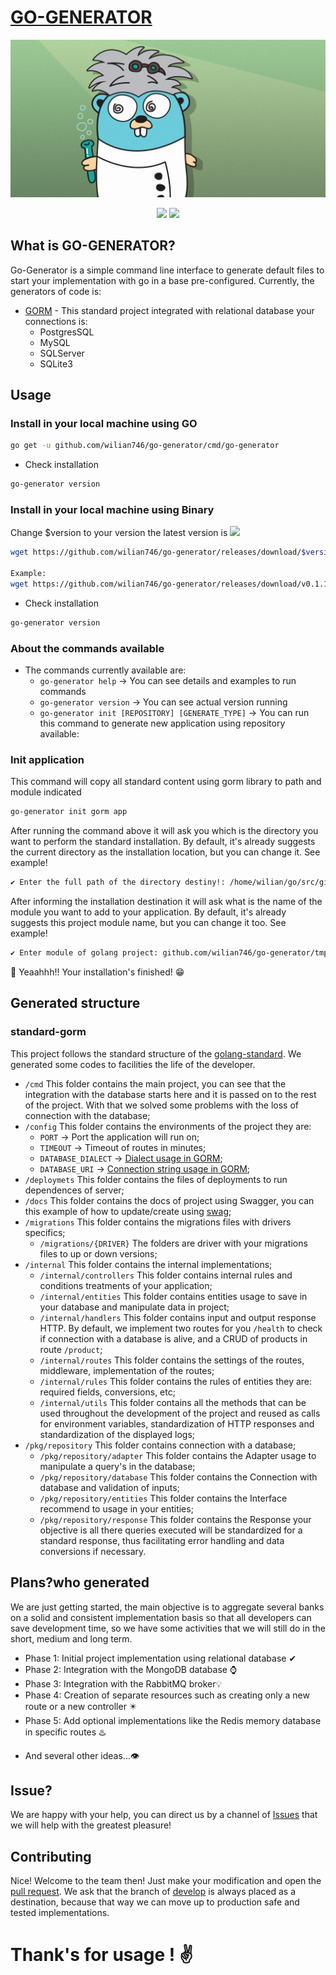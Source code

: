 # [GO-GENERATOR](https://github.com/wilian746/go-generator)
![headline](images/logo.jpeg)

<p align="center">
  <a href="https://github.com/wilian746/go-generator/actions"><img src="https://img.shields.io/github/workflow/status/wilian746/go-generator/Go/master?label=Build"/></a>
  <a href="https://github.com/wilian746/go-generator/releases"><img src="https://img.shields.io/github/v/tag/wilian746/go-generator?color=green&label=Version"/></a>
</p>

## What is GO-GENERATOR?
Go-Generator is a simple command line interface to generate default files to start your implementation with go in a base pre-configured.
Currently, the generators of code is:
- [GORM](https://google.com) - This standard project integrated with relational database your connections is:
    - PostgresSQL
    - MySQL
    - SQLServer
    - SQLite3

## Usage
### Install in your local machine using GO
```bash
go get -u github.com/wilian746/go-generator/cmd/go-generator
```
- Check installation
```bash
go-generator version
```

### Install in your local machine using Binary
Change $version to your version the latest version is <img src="https://img.shields.io/github/v/tag/wilian746/go-generator?color=green&label="/>
```bash
wget https://github.com/wilian746/go-generator/releases/download/$version/go-generator && chmod +x go-generator && mv ./go-generator $HOME/bin/

Example:
wget https://github.com/wilian746/go-generator/releases/download/v0.1.18/go-generator && chmod +x go-generator && mv ./go-generator $HOME/bin/ 
```

- Check installation
```bash
go-generator version
```

### About the commands available
- The commands currently available are:
    - `go-generator help` -> You can see details and examples to run commands
    - `go-generator version` -> You can see actual version running
    - `go-generator init [REPOSITORY] [GENERATE_TYPE]` -> You can run this command to generate new application using repository available:

### Init application
This command will copy all standard content using gorm library to path and module indicated  
 ```bash
go-generator init gorm app
 ```
After running the command above it will ask you which is the directory you want to perform the standard installation.
By default, it's already suggests the current directory as the installation location, but you can change it.
See example!
```bash
✔ Enter the full path of the directory destiny!: /home/wilian/go/src/github.com/wilian746/go-generator/tmp
```
After informing the installation destination it will ask what is the name of the module you want to add to your application.
By default, it's already suggests this project module name, but you can change it too.
See example!
```bash
✔ Enter module of golang project: github.com/wilian746/go-generator/tmp
```
🤩 Yeaahhh!! Your installation's finished! 😁
    

## Generated structure
### standard-gorm
This project follows the standard structure of the [golang-standard](https://github.com/golang-standards/project-layout).
We generated some codes to facilities the life of the developer.
- `/cmd` This folder contains the main project, you can see that the integration with the database starts here and it is passed on to the rest of the project. With that we solved some problems with the loss of connection with the database;
- `/config` This folder contains the environments of the project they are:
    - `PORT` -> Port the application will run on;
    - `TIMEOUT` -> Timeout of routes in minutes;
    - `DATABASE_DIALECT` -> [Dialect usage in GORM](https://gorm.io/docs/connecting_to_the_database.html);
    - `DATABASE_URI` -> [Connection string usage in GORM](https://gorm.io/docs/connecting_to_the_database.html);
- `/deploymets` This folder contains the files of deployments to run dependences of server; 
- `/docs` This folder contains the docs of project using Swagger, you can this example of how to update/create using [swag](https://github.com/swaggo/swag); 
- `/migrations` This folder contains the migrations files with drivers specifics; 
    - `/migrations/{DRIVER}` The folders are driver with your migrations files to up or down versions; 
- `/internal` This folder contains the internal implementations;
    - `/internal/controllers` This folder contains internal rules and conditions treatments of your application;
    - `/internal/entities` This folder contains entities usage to save in your database and manipulate data in project;
    - `/internal/handlers` This folder contains input and output response HTTP. By default, we implement two routes for you `/health` to check if connection with a database is alive, and a CRUD of products in route `/product`;
    - `/internal/routes` This folder contains the settings of the routes, middleware, implementation of the routes;
    - `/internal/rules` This folder contains the rules of entities they are: required fields, conversions, etc;
    - `/internal/utils` This folder contains all the methods that can be used throughout the development of the project and reused as calls for environment variables, standardization of HTTP responses and standardization of the displayed logs;
- `/pkg/repository` This folder contains connection with a database;
    - `/pkg/repository/adapter` This folder contains the Adapter usage to manipulate a query's in the database;
    - `/pkg/repository/database` This folder contains the Connection with database and validation of inputs;
    - `/pkg/repository/entities` This folder contains the Interface recommend to usage in your entities;
    - `/pkg/repository/response` This folder contains the Response your objective is all there queries executed will be standardized for a standard response, thus facilitating error handling and data conversions if necessary.

## Plans?who generated
We are just getting started, the main objective is to aggregate several banks on a solid and consistent implementation basis so that all developers can save development time, so we have some activities that we will still do in the short, medium and long term.
* Phase 1: Initial project implementation using relational database ✔ 
* Phase 2: Integration with the MongoDB database ⌚️
* Phase 3: Integration with the RabbitMQ broker💡 ️
* Phase 4: Creation of separate resources such as creating only a new route or a new controller ✴️
* Phase 5: Add optional implementations like the Redis memory database in specific routes ♨️
- And several other ideas...👁‍ 

## Issue?
We are happy with your help, you can direct us by a channel of [Issues](https://github.com/wilian746/go-generator/issues) that we will help with the greatest pleasure!

## Contributing
Nice! Welcome to the team then! Just make your modification and open the [pull request](https://github.com/wilian746/go-generator/pulls). We ask that the branch of [develop](https://github.com/wilian746/go-generator/tree/develop) is always placed as a destination, because that way we can move up to production safe and tested implementations.


# Thank's for usage ! ✌️
